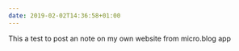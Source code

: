 ```yaml
---
date: 2019-02-02T14:36:58+01:00
---
```

This a test to post an note on my own website from micro.blog app
